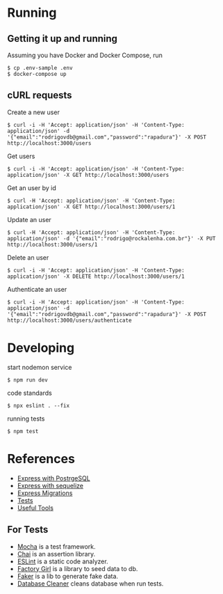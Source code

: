 # Running

## Getting it up and running

Assuming you have Docker and Docker Compose, run

```
$ cp .env-sample .env
$ docker-compose up
```

## cURL requests

Create a new user
```
$ curl -i -H 'Accept: application/json' -H 'Content-Type: application/json' -d '{"email":"rodrigovdb@gmail.com","password":"rapadura"}' -X POST http://localhost:3000/users
```

Get users
```
$ curl -i -H 'Accept: application/json' -H 'Content-Type: application/json' -X GET http://localhost:3000/users
```

Get an user by id
```
$ curl -H 'Accept: application/json' -H 'Content-Type: application/json' -X GET http://localhost:3000/users/1
```

Update an user
```
$ curl -H 'Accept: application/json' -H 'Content-Type: application/json' -d '{"email":"rodrigo@rockalenha.com.br"}' -X PUT http://localhost:3000/users/1
```

Delete an user
```
$ curl -i -H 'Accept: application/json' -H 'Content-Type: application/json' -X DELETE http://localhost:3000/users/1
```

Authenticate an user
```
$ curl -i -H 'Accept: application/json' -H 'Content-Type: application/json' -d '{"email":"rodrigovdb@gmail.com","password":"rapadura"}' -X POST http://localhost:3000/users/authenticate
```

# Developing

start nodemon service
```
$ npm run dev
```

code standards
```
$ npx eslint . --fix
```

running tests
```
$ npm test
```

# References

* [Express with PostrgeSQL](https://expressjs.com/en/guide/database-integration.html#postgresql)
* [Express with sequelize](https://sequelize.readthedocs.io/en/rtd/articles/express/)
* [Express Migrations](https://sequelize.readthedocs.io/en/rtd/docs/migrations/)
* [Tests](https://medium.com/@hdeodato/teste-autom%C3%A1tico-de-api-rest-usando-com-node-js-mocha-chai-6aec4613d100)
* [Useful Tools](https://medium.com/london-nodejs/useful-tools-for-your-node-js-projects-20fd1f7c860a)

## For Tests
* [Mocha](https://mochajs.org/) is a test framework.
* [Chai](https://www.chaijs.com/) is an assertion library.
* [ESLint](https://eslint.org/) is a static code analyzer.
* [Factory Girl](https://github.com/simonexmachina/factory-girl) is a library to seed data to db.
* [Faker](https://github.com/Marak/Faker.js#readme) is a lib to generate fake data.
* [Database Cleaner](https://github.com/emerleite/node-database-cleaner) cleans database when run tests.
